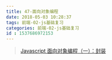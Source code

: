 ```yaml
---
title: 47-面向对象编程
date: 2018-05-03 10:28:37
tags: 前端-02-js基础复习
categories: 前端-02-js基础复习
id : 1537686972153
---
```

> [Javascript 面向对象编程（一）：封装](http://www.ruanyifeng.com/blog/2010/05/object-oriented_javascript_encapsulation.html)